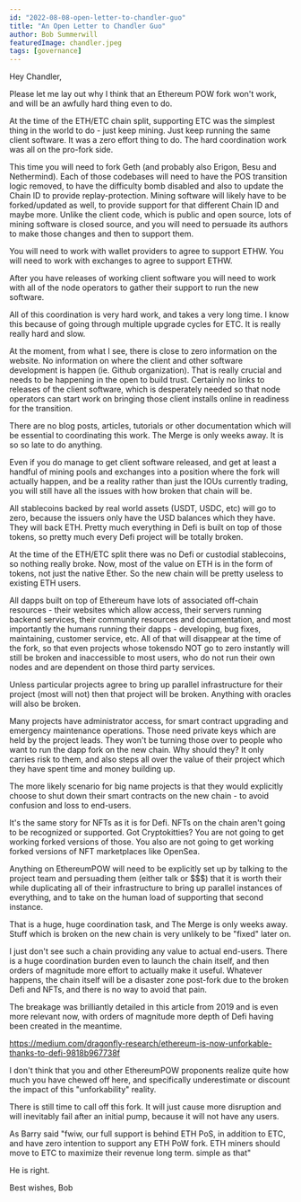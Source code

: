 ```yaml
---
id: "2022-08-08-open-letter-to-chandler-guo"
title: "An Open Letter to Chandler Guo"
author: Bob Summerwill
featuredImage: chandler.jpeg
tags: [governance]
---
```


Hey Chandler,

Please let me lay out why I think that an Ethereum POW fork won't work, and will be an awfully hard thing even to do.

At the time of the ETH/ETC chain split, supporting ETC was the simplest thing in the world to do - just keep mining.   Just keep running the same client software.    It was a zero effort thing to do.   The hard coordination work was all on the pro-fork side.

This time you will need to fork Geth (and probably also Erigon, Besu and Nethermind).   Each of those codebases will need to have the POS transition logic removed, to have the difficulty bomb disabled and also to update the Chain ID to provide replay-protection.   Mining software will likely have to be forked/updated as well, to provide support for that different Chain ID and maybe more.   Unlike the client code, which is public and open source, lots of mining software is closed source, and you will need to persuade its authors to make those changes and then to support them.

You will need to work with wallet providers to agree to support ETHW.   You will need to work with exchanges to agree to support ETHW.

After you have releases of working client software you will need to work with all of the node operators to gather their support to run the new software.

All of this coordination is very hard work, and takes a very long time.  I know this because of going through multiple upgrade cycles for ETC.   It is really really hard and slow.

At the moment, from what I see, there is close to zero information on the website.   No information on where the client and other software development is happen (ie. Github organization).   That is really crucial and needs to be happening in the open to build trust.   Certainly no links to releases of the client software, which is desperately needed so that node operators can start work on bringing those client installs online in readiness for the transition.

There are no blog posts, articles, tutorials or other documentation which will be essential to coordinating this work.  The Merge is only weeks away.   It is so so late to do anything.

Even if you do manage to get client software released, and get at least a handful of mining pools and exchanges into a position where the fork will actually happen, and be a reality rather than just the IOUs currently trading, you will still have all the issues with how broken that chain will be.

All stablecoins backed by real world assets (USDT, USDC, etc) will go to zero, because the issuers only have the USD balances which they have.   They will back ETH.  Pretty much everything in Defi is built on top of those tokens, so pretty much every Defi project will be totally broken.

At the time of the ETH/ETC split there was no Defi or custodial stablecoins, so nothing really broke.    Now, most of the value on ETH is in the form of tokens, not just the native Ether.   So the new chain will be pretty useless to existing ETH users.

All dapps built on top of Ethereum have lots of associated off-chain resources - their websites which allow access, their servers running backend services, their community resources and documentation, and most importantly the humans running their dapps - developing, bug fixes, maintaining, customer service, etc.    All of that will disappear at the time of the fork, so that even projects whose tokensdo NOT go to zero instantly will still be broken and inaccessible to most users, who do not run their own nodes and are dependent on those third party services.

Unless particular projects agree to bring up parallel infrastructure for their project (most will not) then that project will be broken.   Anything with oracles will also be broken.

Many projects have administrator access, for smart contract upgrading and emergency maintenance operations.   Those need private keys which are held by the project leads.  They won't be turning those over to people who want to run the dapp fork on the new chain.  Why should they?  It only carries risk to them, and also steps all over the value of their project which they have spent time and money building up.

The more likely scenario for big name projects is that they would explicitly choose to shut down their smart contracts on the new chain - to avoid confusion and loss to end-users.

It's the same story for NFTs as it is for Defi.   NFTs on the chain aren't going to be recognized or supported.   Got Cryptokitties?  You are not going to get working forked versions of those.    You also are not going to get working forked versions of NFT marketplaces like OpenSea.

Anything on EthereumPOW will need to be explicitly set up by talking to the project team and persuading them (either talk or $$$) that it is worth their while duplicating all of their infrastructure to bring up parallel instances of everything, and to take on the human load of supporting that second instance.

That is a huge, huge coordination task, and The Merge is only weeks away.   Stuff which is broken on the new chain is very unlikely to be "fixed" later on.

I just don't see such a chain providing any value to actual end-users.   There is a huge coordination burden even to launch the chain itself, and then orders of magnitude more effort to actually make it useful.    Whatever happens, the chain itself will be a disaster zone post-fork due to the broken Defi and NFTs, and there is no way to avoid that pain.

The breakage was brilliantly detailed in this article from 2019 and is even more relevant now, with orders of magnitude more depth of Defi having been created in the meantime.

https://medium.com/dragonfly-research/ethereum-is-now-unforkable-thanks-to-defi-9818b967738f

I don't think that you and other EthereumPOW proponents realize quite how much you have chewed off here, and specifically underestimate or discount the impact of this "unforkability" reality.

There is still time to call off this fork.   It will just cause more disruption and will inevitably fail after an initial pump, because it will not have any users.

As Barry said  "fwiw, our full support is behind ETH PoS, in addition to ETC, and have zero intention to support any ETH PoW fork. ETH miners should move to ETC to maximize their revenue long term. simple as that"

He is right.

Best wishes,
Bob